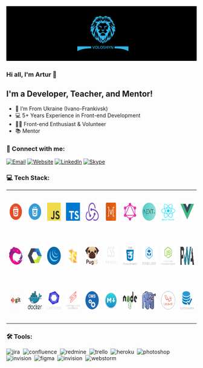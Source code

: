 <img src="./assets/preview.png" alt="Preview"/>

### Hi all, I'm Artur 👋

## I'm a Developer, Teacher, and Mentor!

- 📍 I’m From Ukraine (Ivano-Frankivsk)
- 💻 5+ Years Experience in Front-end Development
- 👨‍💻 Front-end Enthusiast & Volunteer
- 📚 Mentor

### 🤝 Connect with me:

[<img alt="Email" src="https://img.shields.io/badge/email-D14836.svg?&style=for-the-badge&logo=gmail&logoColor=fff"/>][email]
[<img alt="Website" src="https://img.shields.io/badge/website-3423A6.svg?&style=for-the-badge&logo=google-chrome&logoColor=fff"/>][website]
[<img alt="LinkedIn" src="https://img.shields.io/badge/linkedin-0077B5.svg?&style=for-the-badge&logo=linkedin&logoColor=fff"/>][linkedin]
[<img alt="Skype" src="https://img.shields.io/badge/skype-1eaff1.svg?&style=for-the-badge&logo=skype&logoColor=fff"/>][skype]

### 💻 Tech Stack:

<table align="center">
  <tr>
    <td align="center" width="140" height="112.43">
      <img src="./assets/skills/frontend/html.png" alt="HTML" height="48" title="HTML"/>
    </td>
    <td align="center" width="140" height="112.43">
      <img src="./assets/skills/frontend/css.png" alt="CSS" height="48" title="CSS"/>
    </td>
    <td align="center" width="140" height="112.43">
      <img src="./assets/skills/frontend/js.png" alt="JavaScript" height="48" title="JavaScript"/>
    </td>
    <td align="center" width="140" height="112.43">
      <img src="./assets/skills/frontend/ts.png" alt="TypeScript" height="48" title="TypeScript"/>
    </td>
    <td align="center" width="140" height="112.43">
      <img src="./assets/skills/frontend/redux.png"
           alt="Redux, as well as technologies such as Redux-Saga and Redux-Thunk"
           height="48" title="Redux, as well as technologies such as Redux-Saga and Redux-Thunk"/>
    </td>
    <td align="center" width="140" height="112.43">
      <img src="./assets/skills/frontend/mobx.png" alt="MobX" height="48" title="MobX"/>
    </td>
    <td align="center" width="140" height="112.43">
      <img src="./assets/skills/frontend/graphql.png" alt="GraphQL and Apollo"
           height="48" title="GraphQL and Apollo"/>
    </td>
    <td align="center" width="140" height="112.43">
      <img src="./assets/skills/frontend/next.png" alt="Next.js" height="48" title="Next.js"/>
    </td>
    <td align="center" width="140" height="112.43">
      <img src="./assets/skills/frontend/react_native.png" alt="React Native" height="48" title="React Native"/>
    </td>
    <td align="center" width="140" height="112.43">
      <img src="./assets/skills/frontend/vue.png"
           alt="Vue, as well as technologies such as Nuxt.js and Vuex"
           height="48" title="Vue, as well as technologies such as Nuxt.js and Vuex"
      />
    </td>
  </tr>
  <tr>
    <td align="center" width="140" height="112.43">
      <img src="./assets/skills/frontend/rxjs.png" alt="RxJS" height="48" title="RxJS"/>
    </td>
    <td align="center" width="140" height="112.43">
      <img src="./assets/skills/frontend/web_components.png"
           alt="Web Components, as well as technologies such as Stencil.js, Polymer, Bit, Lit-html and Clarity Core"
           height="48" title="Web Components, as well as technologies such as Stencil.js, Polymer, Bit, Lit-html and Clarity Core"
      />
    </td>
    <td align="center" width="140" height="112.43">
      <img src="./assets/skills/frontend/jquery.png" alt="jQuery" height="48" title="jQuery"/>
    </td>
    <td align="center" width="140" height="112.43">
      <img src="./assets/skills/frontend/flow.png" alt="Flow" height="48" title="Flow"/>
    </td>
    <td align="center" width="140" height="112.43">
      <img src="./assets/skills/frontend/pug.png" alt="Pug" height="48" title="Pug"/>
    </td>
    <td align="center" width="140" height="112.43">
      <img src="./assets/skills/frontend/css_preprocessors.png"
           alt="CSS preprocessors such as SASS, LESS, Stylus and PostCSS"
           height="48" title="CSS preprocessors such as SASS, LESS, Stylus and PostCSS"
      />
    </td>
    <td align="center" width="140" height="112.43">
      <img src="./assets/skills/frontend/css_frameworks.png"
           alt="CSS frameworks such as Bootstrap, Materialize, Foundation, Skeleton and Tailwind CSS"
           height="48" title="CSS frameworks such as Bootstrap, Materialize, Foundation, Skeleton and Tailwind CSS"
      />
    </td>
    <td align="center" width="140" height="112.43">
      <img src="./assets/skills/frontend/bundlers.png"
           alt="Bundlers and task managers such as Webpack, Gulp, Rollup.js, Parcel Snowpack and Bower"
           height="48" title="Bundlers and task managers such as Webpack, Gulp, Rollup.js, Parcel Snowpack and Bower"
      />
    </td>
    <td align="center" width="140" height="112.43">
      <img src="./assets/skills/frontend/js_testing_frameworks.png"
           alt="JS testing utilities such as Jest, Enzyme, Testing Library (RTL), Cypress, Mocha, Karma, Jasmine and Chai"
           height="48" title="JS testing utilities such as Jest, Enzyme, Testing Library (RTL), Cypress, Mocha, Karma, Jasmine and Chai"/>
    </td>
    <td align="center" width="140" height="112.43">
      <img src="./assets/skills/frontend/pwa.png" alt="PWA and AMP" height="48" title="PWA and AMP"/>
    </td>
  </tr>
  <tr>
    <td align="center" width="140" height="112.43">
      <img src="./assets/skills/other/git.png"
           alt="Git, as well as technologies such as GitHub, GitLab and Bitbucket"
           height="48" title="Git, as well as technologies such as GitHub, GitLab and Bitbucket"/>
    </td>
    <td align="center" width="140" height="112.43">
      <img src="./assets/skills/other/docker.svg" alt="Docker" height="48" title="Docker"/>
    </td>
    <td align="center" width="140" height="112.43">
      <img src="./assets/skills/other/linters.png"
           alt="Linters and code formatters such as ESLint, Stylelint and Prettier"
           height="48" title="Linters and code formatters such as ESLint, Stylelint and Prettier"/>
    </td>
    <td align="center" width="140" height="112.43">
      <img src="./assets/skills/other/serverless_&_servers.png"
           alt="Serverless and servers such as AWS, Azure, GCP, Firebase, Nginx and Apache"
           height="48" title="Serverless and servers such as AWS, Azure, GCP, Firebase, Nginx and Apache"/>
    </td>
    <td align="center" width="140" height="112.43">
      <img src="./assets/skills/other/cms.png" alt="CMS's such as Expression.Cloud and WordPress"
           height="48" title="CMS's such as Expression.Cloud and WordPress"/>
    </td>
    <td align="center" width="140" height="112.43">
      <img src="./assets/skills/other/markdown.png" alt="Markdown" height="48" title="Markdown"/>
    </td>
    <td align="center" width="140" height="112.43">
      <img src="./assets/skills/backand/nodejs.png" alt="Node.js" height="48" title="Node.js"/>
    </td>
    <td align="center" width="140" height="112.43">
      <img src="./assets/skills/backand/php.png" alt="PHP" height="48" title="PHP"/>
    </td>
    <td align="center" width="140" height="112.43">
      <img src="./assets/skills/backand/laravel.png" alt="Laravel" height="48" title="Laravel"/>
    </td>
    <td align="center" width="140" height="112.43">
      <img src="./assets/skills/backand/databases.png"
           alt="Databases such as MySQL, PostgreSQL, MongoDB and Firebase"
           height="48" title="Databases such as MySQL, PostgreSQL, MongoDB and Firebase"/>
    </td>
  </tr>
</table>

### 🛠 Tools:

<img alt="jira" src="https://img.shields.io/badge/jira-056386.svg?&style=for-the-badge&logo=jira&logoColor=fff&logoWidth=20&labelColor=2eb8eb"/>&nbsp;
<img alt="confluence" src="https://img.shields.io/badge/confluence-056386.svg?&style=for-the-badge&logo=confluence&logoColor=fff&logoWidth=20&labelColor=2eb8eb"/>&nbsp;
<img alt="redmine" src="https://img.shields.io/badge/redmine-056386.svg?&style=for-the-badge&logo=redmine&logoColor=fff&logoWidth=20&labelColor=2eb8eb"/>&nbsp;
<img alt="trello" src="https://img.shields.io/badge/trello-056386.svg?&style=for-the-badge&logo=trello&logoColor=fff&logoWidth=20&labelColor=2eb8eb"/>&nbsp;
<img alt="heroku" src="https://img.shields.io/badge/heroku-056386.svg?&style=for-the-badge&logo=heroku&logoColor=fff&logoWidth=20&labelColor=2eb8eb"/>&nbsp;
<img alt="photoshop" src="https://img.shields.io/badge/photoshop-056386.svg?&style=for-the-badge&logo=adobe-photoshop&logoColor=fff&logoWidth=20&labelColor=2eb8eb"/>&nbsp;
<img alt="invision" src="https://img.shields.io/badge/invision-056386.svg?&style=for-the-badge&logo=invision&logoColor=fff&logoWidth=20&labelColor=2eb8eb"/>&nbsp;
<img alt="figma" src="https://img.shields.io/badge/figma-056386.svg?&style=for-the-badge&logo=figma&logoColor=fff&logoWidth=20&labelColor=2eb8eb"/>&nbsp;
<img alt="invision" src="https://img.shields.io/badge/invision-056386.svg?&style=for-the-badge&logo=invision&logoColor=fff&logoWidth=20&labelColor=2eb8eb"/>&nbsp;
<img alt="webstorm" src="https://img.shields.io/badge/webstorm-056386.svg?&style=for-the-badge&logo=webstorm&logoColor=fff&logoWidth=20&labelColor=2eb8eb"/>&nbsp;

[linkedin]: https://www.linkedin.com/in/artur-voloshyn-4439b61a4/
[email]: mailto:arthurvoloshyn@gmail.com
[skype]: skype:live:32d04c9d781e2d24?chat
[website]: https://arturvoloshyn.herokuapp.com/
